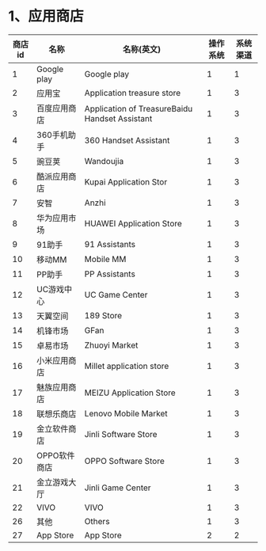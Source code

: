 # 1、应用商店

|商店id|名称|名称(英文)|操作系统|系统渠道|
|-------|-------|-------|-------|-------|
|1|Google play|Google play|1|1|
|2|	应用宝|	Application treasure store|	1|3|
|3|	百度应用商店|	Application of TreasureBaidu Handset Assistant|	1|3|
|4|	360手机助手|	360 Handset Assistant	|1|3|
|5|	豌豆荚|	Wandoujia	|1|3|
|6|	酷派应用商店|	Kupai Application Stor	|1|3|
|7|	安智|	Anzhi	|1|3|
|8|	华为应用市场|	HUAWEI Application Store|	1|3|
|9|	91助手|	91 Assistants	|1|3|
|10|	移动MM	|Mobile MM|	1|3|
|11	|PP助手|	PP Assistants|	1|3|
|12|	UC游戏中心|	UC Game Center|	1|3|
|13|	天翼空间|	189 Store |	1|3|
|14|	机锋市场|	GFan |	1|3|
|15|	卓易市场|	Zhuoyi Market 	|1|3|
|16|	小米应用商店|	Millet application store	|1|3|
|17|	魅族应用商店|	MEIZU Application Store	|1|3|
|18|	联想乐商店	|Lenovo Mobile Market|	1|3|
|19|	金立软件商店|	Jinli Software Store |	1|3|
|20|	OPPO软件商店|	OPPO Software Store|	1|3|
|21|	金立游戏大厅|	Jinli Game Center |	1|3|
|22|	VIVO|	VIVO|	1|3|
|26|	其他|	Others|	1|3|
|27|	App Store|	App Store|	2|2|


